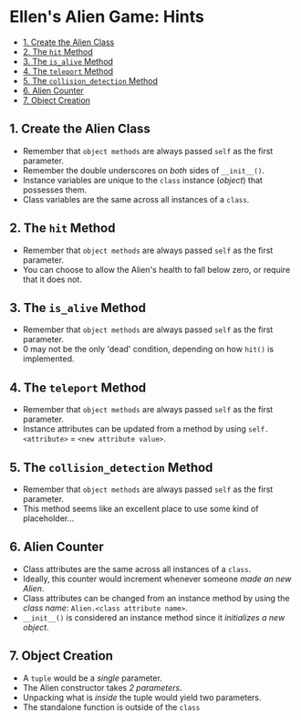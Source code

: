 # Ellen's Alien Game: Hints

- [1. Create the Alien Class](#1-create-the-alien-class)
- [2. The `hit` Method](#2-the-hit-method)
- [3. The `is_alive` Method](#3-the-is_alive-method)
- [4. The `teleport` Method](#4-the-teleport-method)
- [5. The `collision_detection` Method](#5-the-collision_detection-method)
- [6. Alien Counter](#6-alien-counter)
- [7. Object Creation](#7-object-creation)

## 1. Create the Alien Class

- Remember that `object methods` are always passed `self` as the first
  parameter.
- Remember the double underscores on _both_ sides of `__init__()`.
- Instance variables are unique to the `class` instance (_object_) that
  possesses them.
- Class variables are the same across all instances of a `class`.

## 2. The `hit` Method

- Remember that `object methods` are always passed `self` as the first
  parameter.
- You can choose to allow the Alien's health to fall below zero, or require that
  it does not.

## 3. The `is_alive` Method

- Remember that `object methods` are always passed `self` as the first
  parameter.
- 0 may not be the only 'dead' condition, depending on how `hit()` is
  implemented.

## 4. The `teleport` Method

- Remember that `object methods` are always passed `self` as the first
  parameter.
- Instance attributes can be updated from a method by using `self.<attribute>` =
  `<new attribute value>`.

## 5. The `collision_detection` Method

- Remember that `object methods` are always passed `self` as the first
  parameter.
- This method seems like an excellent place to use some kind of placeholder…

## 6. Alien Counter

- Class attributes are the same across all instances of a `class`.
- Ideally, this counter would increment whenever someone _made an new Alien_.
- Class attributes can be changed from an instance method by using the _class
  name_: `Alien.<class attribute name>`.
- `__init__()` is considered an instance method since it _initializes a new
  object_.

## 7. Object Creation

- A `tuple` would be a _single_ parameter.
- The Alien constructor takes _2 parameters_.
- Unpacking what is _inside_ the tuple would yield two parameters.
- The standalone function is outside of the `class`
